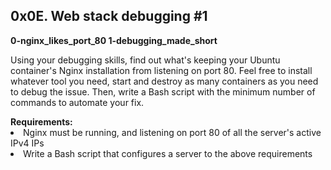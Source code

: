 <h2>0x0E. Web stack debugging #1</h2>
<strong>0-nginx_likes_port_80 1-debugging_made_short</strong>
<p>
Using your debugging skills, find out what's keeping your Ubuntu container's Nginx installation from listening on port 80. Feel free to install whatever tool you need, start and destroy as many containers as you need to debug the issue. Then, write a Bash script with the minimum number of commands to automate your fix.
</p>
<strong>Requirements:</strong>

<li>Nginx must be running, and listening on port 80 of all the server's active IPv4 IPs</li>
<li>Write a Bash script that configures a server to the above requirements</li>
